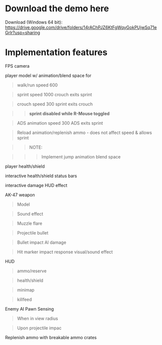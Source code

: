 # Download the demo here

Download (Windows 64 bit): https://drive.google.com/drive/folders/14rAChPJZ6KtFgWqyGokPUjwSq71eGrlr?usp=sharing



# Implementation features

FPS camera

player model w/ animation/blend space for

>walk/run speed 600

>sprint speed 1000 crouch exits sprint

>crouch speed 300 sprint exits crouch

>>**sprint disabled while R-Mouse toggled**

>ADS animation speed 300 ADS exits sprint

>Reload animation/replenish ammo - does not affect speed & allows sprint

>>NOTE:

>>>Implement jump animation blend space

player health/shield

interactive health/shield status bars

interactive damage HUD effect

AK-47 weapon

>Model

>Sound effect

>Muzzle flare

>Projectile bullet

>Bullet impact AI damage

>Hit marker impact response visual/sound effect

HUD

>ammo/reserve

>health/shield

>minimap

>killfeed

Enemy AI Pawn Sensing

>When in view radius

>Upon projectile impac

Replenish ammo with breakable ammo crates
